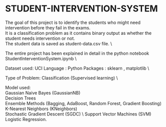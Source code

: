 # STUDENT-INTERVENTION-SYSTEM
The goal of this project is to identify the students who might need intervention before they fail in the exams. \
It is a classification problem as it contains binary output as whether the student needs intervention or not.  \
The student data is saved as student-data.csv file. \


The entire project has been explained in detail in the python notebook StudentInterventionSystem.ipynb \

Dataset used: UCI Language : Python Packages : sklearn , matplotlib \

Type of Problem: Classification (Supervised learning) \

Model used:  \
    Gaussian Naive Bayes (GaussianNB) \
    Decision Trees \
    Ensemble Methods (Bagging, AdaBoost, Random Forest, Gradient Boosting) \
    K-Nearest Neighbors (KNeighbors) \
    Stochastic Gradient Descent (SGDC) \ 
    Support Vector Machines (SVM) \
    Logistic Regression.

